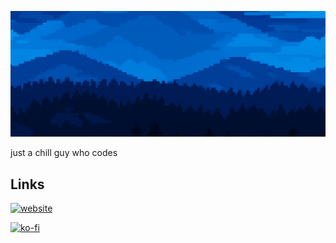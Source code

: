 ![Ataraxis](banner.png)

just a chill guy who codes
## Links
[![website](https://img.shields.io/badge/website-ataraxis.codes-006acc?style=flat)](https://ataraxis.codes/)

[![ko-fi](https://ko-fi.com/img/githubbutton_sm.svg)](https://ko-fi.com/J3J51F8N97)
